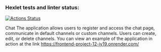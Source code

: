 ### Hexlet tests and linter status:
[![Actions Status](https://github.com/eugena12345/frontend-project-12/actions/workflows/hexlet-check.yml/badge.svg)](https://github.com/eugena12345/frontend-project-12/actions)

Chat
The application allows users to register and access the chat page, communicate in default channels or custom channels. Users can create, edit, or delete channels.
You can view an example of the application in action at the link https://frontend-project-12-iy19.onrender.com/
